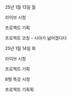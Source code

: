 25년 1월 13일 월

라이브 시청

프로젝트 기획

프로젝트 코칭 - 시야가 넓어졌다다

25년 1월 14일 화

라이브 시청

프로젝트 기획

B형 특강 시청

프로젝트 기획획